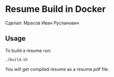 # Resume Build in Docker

Сделал: Мрасов Иван Русланович

## Usage
To build a resume run:

```bash
./build.sh
```

You will get compiled resume as a resume.pdf file.
